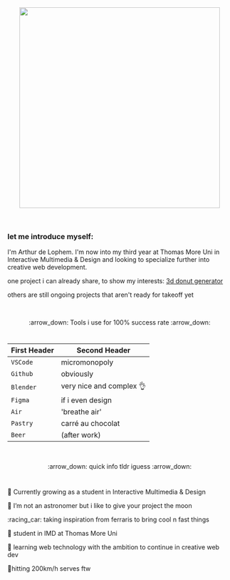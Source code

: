 <div id="header" align="center">
  <img src="https://media.giphy.com/media/5fQOAXYp3JpyU/giphy.gif" width="450"/>  
</div>
<p>&nbsp;</p>

### let me introduce myself:
<p>I'm Arthur de Lophem. I'm now into my third year at Thomas More Uni in Interactive Multimedia & Design and looking to specialize further into creative web development. 
<p>one project i can already share, to show my interests:
<a href="https://github.com/ArthurdeLophem/donutello">3d donut generator</a>
<p>others are still ongoing projects that aren't ready for takeoff yet</p>
<p>&nbsp;</p>

<p align='center'> :arrow_down: Tools i use for 100% success rate :arrow_down:</p>

#
| **First Header**  | **Second Header** |
| ------------- | ------------- |
| `VSCode` | micromonopoly |
| `Github`  | obviously |
| `Blender`  | very nice and complex 👌 |
| `Figma`  | if i even design |
| `Air`  | 'breathe air' |
| `Pastry`  | carré au chocolat |
| `Beer`  | (after work) |

<p>&nbsp;</p>

<p align='center'> :arrow_down: quick info tldr iguess :arrow_down:</p>

#
<p>🌱 Currently growing as a student in Interactive Multimedia & Design</p>
<p>🔭 I’m not an astronomer but i like to give your project the moon</p></p>
<p>:racing_car: taking inspiration from ferraris to bring cool n fast things</p>
<p>🏫 student in IMD at Thomas More Uni</p>
<p>🚀 learning web technology with the ambition to continue in creative web dev</p>
<p>🎾hitting 200km/h serves ftw</p>
<p>&nbsp;</p>


<!--
**ArthurdeLophem/ArthurdeLophem** is a ✨ _special_ ✨ repository because its `README.md` (this file) appears on your GitHub profile.

Here are some ideas to get you started:

- 🔭 I’m currently working on ...
- 🌱 I’m currently learning ...
- 👯 I’m looking to collaborate on ...
- 🤔 I’m looking for help with ...
- 💬 Ask me about ...
- 📫 How to reach me: ...
- 😄 Pronouns: ...
- ⚡ Fun fact: ...
-->
